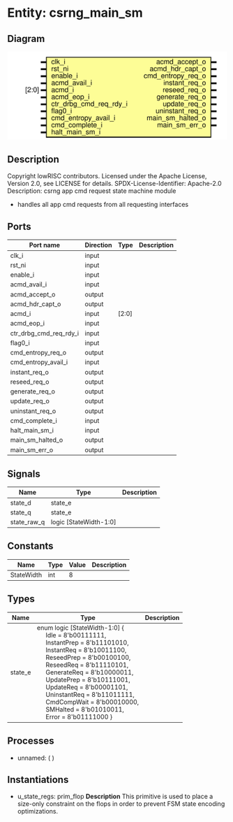 # Entity: csrng_main_sm

## Diagram

![Diagram](csrng_main_sm.svg "Diagram")
## Description

Copyright lowRISC contributors.
 Licensed under the Apache License, Version 2.0, see LICENSE for details.
 SPDX-License-Identifier: Apache-2.0
 Description: csrng app cmd request state machine module
  - handles all app cmd requests from all requesting interfaces
 
## Ports

| Port name              | Direction | Type  | Description |
| ---------------------- | --------- | ----- | ----------- |
| clk_i                  | input     |       |             |
| rst_ni                 | input     |       |             |
| enable_i               | input     |       |             |
| acmd_avail_i           | input     |       |             |
| acmd_accept_o          | output    |       |             |
| acmd_hdr_capt_o        | output    |       |             |
| acmd_i                 | input     | [2:0] |             |
| acmd_eop_i             | input     |       |             |
| ctr_drbg_cmd_req_rdy_i | input     |       |             |
| flag0_i                | input     |       |             |
| cmd_entropy_req_o      | output    |       |             |
| cmd_entropy_avail_i    | input     |       |             |
| instant_req_o          | output    |       |             |
| reseed_req_o           | output    |       |             |
| generate_req_o         | output    |       |             |
| update_req_o           | output    |       |             |
| uninstant_req_o        | output    |       |             |
| cmd_complete_i         | input     |       |             |
| halt_main_sm_i         | input     |       |             |
| main_sm_halted_o       | output    |       |             |
| main_sm_err_o          | output    |       |             |
## Signals

| Name        | Type                   | Description |
| ----------- | ---------------------- | ----------- |
| state_d     | state_e                |             |
| state_q     | state_e                |             |
| state_raw_q | logic [StateWidth-1:0] |             |
## Constants

| Name       | Type | Value | Description |
| ---------- | ---- | ----- | ----------- |
| StateWidth | int  | 8     |             |
## Types

| Name    | Type                                                                                                                                                                                                                                                                                                                                                                                                                                                                                                                                                                                                                                                                                                                                                                                                                                                                                          | Description |
| ------- | --------------------------------------------------------------------------------------------------------------------------------------------------------------------------------------------------------------------------------------------------------------------------------------------------------------------------------------------------------------------------------------------------------------------------------------------------------------------------------------------------------------------------------------------------------------------------------------------------------------------------------------------------------------------------------------------------------------------------------------------------------------------------------------------------------------------------------------------------------------------------------------------- | ----------- |
| state_e | enum logic [StateWidth-1:0] {<br><span style="padding-left:20px">     Idle    =      8'b00111111,<br><span style="padding-left:20px">      InstantPrep  = 8'b11101010,<br><span style="padding-left:20px">      InstantReq   = 8'b10011100,<br><span style="padding-left:20px">      ReseedPrep   = 8'b00100100,<br><span style="padding-left:20px">      ReseedReq    = 8'b11110101,<br><span style="padding-left:20px">      GenerateReq  = 8'b10000011,<br><span style="padding-left:20px">      UpdatePrep   = 8'b10111001,<br><span style="padding-left:20px">      UpdateReq    = 8'b00001101,<br><span style="padding-left:20px">      UninstantReq = 8'b11011111,<br><span style="padding-left:20px">      CmdCompWait  = 8'b00010000,<br><span style="padding-left:20px">      SMHalted     = 8'b01010011,<br><span style="padding-left:20px">      Error        = 8'b01111000     } |             |
## Processes
- unnamed: (  )
## Instantiations

- u_state_regs: prim_flop
**Description**
This primitive is used to place a size-only constraint on the
flops in order to prevent FSM state encoding optimizations.

